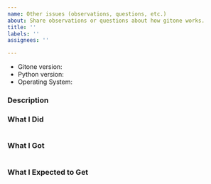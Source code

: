 ```yaml
---
name: Other issues (observations, questions, etc.)
about: Share observations or questions about how gitone works.
title: ''
labels: ''
assignees: ''

---
```


* Gitone version:
* Python version:
* Operating System:

### Description



### What I Did

```

```

### What I Got

```

```

### What I Expected to Get

